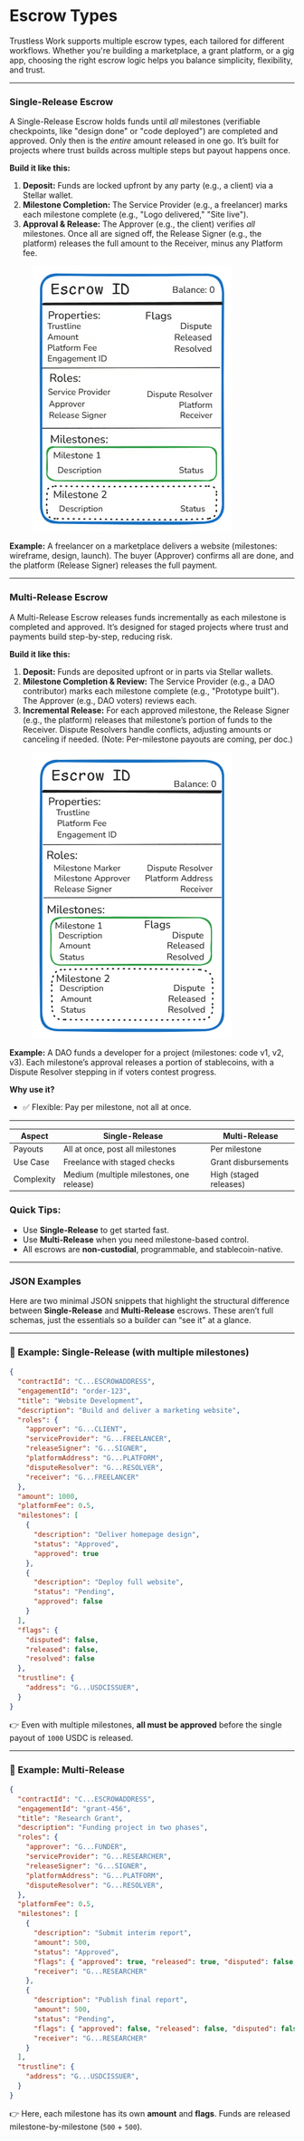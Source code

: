 # Escrow Types

Trustless Work supports multiple escrow types, each tailored for different workflows. Whether you're building a marketplace, a grant platform, or a gig app, choosing the right escrow logic helps you balance simplicity, flexibility, and trust.

***

### Single-Release Escrow

A Single-Release Escrow holds funds until _all_ milestones (verifiable checkpoints, like "design done" or "code deployed") are completed and approved. Only then is the _entire_ amount released in one go. It’s built for projects where trust builds across multiple steps but payout happens once.

**Build it like this:**

1. **Deposit:** Funds are locked upfront by any party (e.g., a client) via a Stellar wallet.
2. **Milestone Completion:** The Service Provider (e.g., a freelancer) marks each milestone complete (e.g., "Logo delivered," "Site live").
3. **Approval & Release:** The Approver (e.g., the client) verifies _all_ milestones. Once all are signed off, the Release Signer (e.g., the platform) releases the full amount to the Receiver, minus any Platform fee.



<figure><img src="../.gitbook/assets/image (33).png" alt="single-release"><figcaption></figcaption></figure>

**Example:** A freelancer on a marketplace delivers a website (milestones: wireframe, design, launch). The buyer (Approver) confirms all are done, and the platform (Release Signer) releases the full payment.

***

### Multi-Release Escrow

A Multi-Release Escrow releases funds incrementally as each milestone is completed and approved. It’s designed for staged projects where trust and payments build step-by-step, reducing risk.

**Build it like this:**

1. **Deposit:** Funds are deposited upfront or in parts via Stellar wallets.
2. **Milestone Completion & Review:** The Service Provider (e.g., a DAO contributor) marks each milestone complete (e.g., "Prototype built"). The Approver (e.g., DAO voters) reviews each.
3. **Incremental Release:** For each approved milestone, the Release Signer (e.g., the platform) releases that milestone’s portion of funds to the Receiver. Dispute Resolvers handle conflicts, adjusting amounts or canceling if needed. (Note: Per-milestone payouts are coming, per doc.)

<figure><img src="../.gitbook/assets/image (1) (1) (1) (1) (1) (1).png" alt="Multi-Release escrow"><figcaption></figcaption></figure>

**Example:** A DAO funds a developer for a project (milestones: code v1, v2, v3). Each milestone’s approval releases a portion of stablecoins, with a Dispute Resolver stepping in if voters contest progress.

**Why use it?**

* ✅ Flexible: Pay per milestone, not all at once.

***

| Aspect     | Single-Release                            | Multi-Release          |
| ---------- | ----------------------------------------- | ---------------------- |
| Payouts    | All at once, post all milestones          | Per milestone          |
| Use Case   | Freelance with staged checks              | Grant disbursements    |
| Complexity | Medium (multiple milestones, one release) | High (staged releases) |

### Quick Tips:

* Use **Single-Release** to get started fast.
* Use **Multi-Release** when you need milestone-based control.
* All escrows are **non-custodial**, programmable, and stablecoin-native.

***

### JSON Examples

Here are two minimal JSON snippets that highlight the structural difference between **Single-Release** and **Multi-Release** escrows. These aren’t full schemas, just the essentials so a builder can “see it” at a glance.

***

### 📝 Example: Single-Release (with multiple milestones)

```json
{
  "contractId": "C...ESCROWADDRESS",
  "engagementId": "order-123",
  "title": "Website Development",
  "description": "Build and deliver a marketing website",
  "roles": {
    "approver": "G...CLIENT",
    "serviceProvider": "G...FREELANCER",
    "releaseSigner": "G...SIGNER",
    "platformAddress": "G...PLATFORM",
    "disputeResolver": "G...RESOLVER",
    "receiver": "G...FREELANCER"
  },
  "amount": 1000,
  "platformFee": 0.5,
  "milestones": [
    {
      "description": "Deliver homepage design",
      "status": "Approved",
      "approved": true
    },
    {
      "description": "Deploy full website",
      "status": "Pending",
      "approved": false
    }
  ],
  "flags": {
    "disputed": false,
    "released": false,
    "resolved": false
  },
  "trustline": {
    "address": "G...USDCISSUER",
  }
}
```

👉 Even with multiple milestones, **all must be approved** before the single payout of `1000` USDC is released.

***

### 📝 Example: Multi-Release

```json
{
  "contractId": "C...ESCROWADDRESS",
  "engagementId": "grant-456",
  "title": "Research Grant",
  "description": "Funding project in two phases",
  "roles": {
    "approver": "G...FUNDER",
    "serviceProvider": "G...RESEARCHER",
    "releaseSigner": "G...SIGNER",
    "platformAddress": "G...PLATFORM",
    "disputeResolver": "G...RESOLVER",
  },
  "platformFee": 0.5,
  "milestones": [
    {
      "description": "Submit interim report",
      "amount": 500,
      "status": "Approved",
      "flags": { "approved": true, "released": true, "disputed": false, "resolved": false },
      "receiver": "G...RESEARCHER"
    },
    {
      "description": "Publish final report",
      "amount": 500,
      "status": "Pending",
      "flags": { "approved": false, "released": false, "disputed": false, "resolved": false },
      "receiver": "G...RESEARCHER"
    }
  ],
  "trustline": {
    "address": "G...USDCISSUER",
  }
}
```

👉 Here, each milestone has its own **amount** and **flags**. Funds are released milestone-by-milestone (`500` + `500`).
